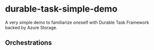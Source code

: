 # durable-task-simple-demo
A very simple demo to familiarize oneself with Durable Task Framework backed by Azure Storage.

## Orchestrations
